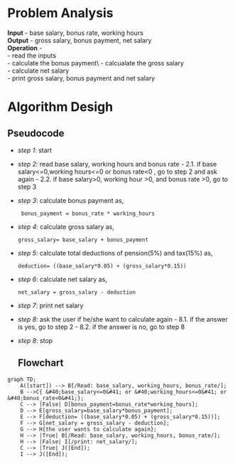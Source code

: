 # Problem Analysis
**Input** - base salary, bonus rate, working hours\
**Output** - gross salary, bonus payment, net salary\
**Operation** - \
          - read the inputs\
          - calculate the bonus payment\ 
          - calcualate the gross salary\
          - calculate net salary\
          - print gross salary, bonus payment and net salary
# Algorithm Desigh
## Pseudocode
+ *step 1*: start
+ *step 2*: read base salary, working hours and bonus rate
         - 2.1. if base salary<=0,working hours<=0 or bonus rate<0 , go to step 2 and ask again
         - 2.2. if base salary>0, working hour >0, and bonus rate >0, go to step 3
+ *step 3*: calculate bonus payment as,
  
  ```
   bonus_payment = bonus_rate * working_hours
  ```
  
+ *step 4*: calculate gross salary as,
  
  ```
  gross_salary= base_salary + bonus_payment
  ````
  
+ *step 5*: calculate total deductions of pension(5%) and tax(15%)  as,
  
  ```
  deduction= ((base_salary*0.05) + (gross_salary*0.15))
  ```
  
+ *step 6*: calculate net salary as,
  
  ```
  net_salary = gross_salary - deduction
  ```
  
+ *step 7*: print net salary
+ *step 8*: ask the user if he/she want to calculate again
        - 8.1. if the answer is yes, go to step 2
        - 8.2. if the answer is no, go to step 8
+ *step 8*: stop
  ## Flowchart
```mermaid
graph TD;
    A([start]) --> B[/Read: base_salary, working_hours, bonus_rate/];
    B -->C{ &#40;base_salary<=0&#41; or &#40;working_hours<=0&#41; or &#40;bonus_rate<0&#41;};
    C --> |False| D[bonus_payment=bonus_rate*working_hours];
    D --> E[gross_salary=base_salary*bonus_payment];
    E --> F[deduction= ((base_salary*0.05) + (gross_salary*0.15))];
    F --> G[net_salary = gross_salary - deduction];
    G --> H{the user wants to calculate again};
    H --> |True| B[/Read: base_salary, working_hours, bonus_rate/];
    H --> |False| I[/print: net_salary/];
    C --> |True| J([End]);
    I --> J([End]);
    





  

